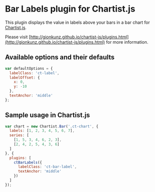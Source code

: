 # Bar Labels plugin for Chartist.js
This plugin displays the value in labels above your bars in a bar chart for [Chartist.js](https://gionkunz.github.io/chartist-js/).

Please visit [http://gionkunz.github.io/chartist-js/plugins.html](http://gionkunz.github.io/chartist-js/plugins.html) for more information.

## Available options and their defaults
``` javascript
var defaultOptions = {
  labelClass: 'ct-label',
  labelOffset: {
    x: 0,
    y: -10
  },
  textAnchor: 'middle'
};
```

## Sample usage in Chartist.js
``` javascript
var chart = new Chartist.Bar('.ct-chart', {
  labels: [1, 2, 3, 4, 5, 6, 7],
  series: [
    [1, 5, 3, 4, 6, 2, 3],
    [2, 4, 2, 5, 4, 3, 6]
  ]
}, {
  plugins: [
    ctBarLabels({
      labelClass: 'ct-bar-label',
      textAnchor: 'middle'
    })
  ]
});
```
